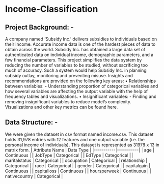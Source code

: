# Income-Classification
## Project Background: -
A company named ‘Subsidy Inc.’ delivers subsidies to individuals based on their income. Accurate income data is one of the hardest pieces of data to obtain across the world. Subsidy Inc. has obtained a large data set of authenticated data on individual income, demographic parameters, and a few financial parameters. 
This project simplifies the data system by reducing the number of variables to be studied, without sacrificing too much of accuracy. Such a system would help Subsidy Inc. in planning subsidy outlay, monitoring and preventing misuse.
Insights and recommendations are provided on the following key areas:
•	Relationships between variables: - Understanding proportion of categorical variables and how several variables are affecting the output variable with the help of frequency tables and visualizations.
•	Insignificant variables: - Finding and removing insignificant variables to reduce model’s complexity.
Visualizations and other key metrics can be found here.

## Data Structure: -
We were given the dataset in csv format named income.csv. This dataset holds 31,978 entries with 12 features and one output variable (i.e. the personal income of individuals).
This dataset is represented as 31978 x 13 in matrix form.
| Attribute Name  | Data Type  |
|-----------|-----------|
| age	| Continuous |
| JobType	| Categorical |
| EdType	| Categorical |
| maritalstatus	| Categorical |
| occupation	| Categorical |
| relationship	| Categorical |
| race	| Categorical |
| gender	| Categorical |
| capitalgain	| Continuous |
| capitalloss	| Continuous |
| hoursperweek	| Continuous |
| nativecountry	| Categorical |

